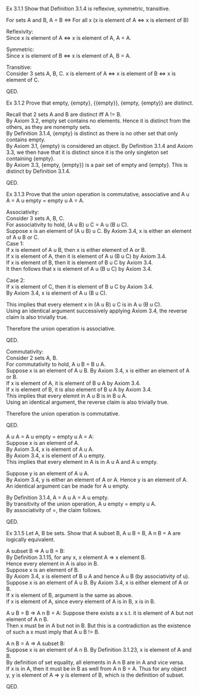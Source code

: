Ex 3.1.1 Show that Definition 3.1.4 is reflexive, symmetric, transitive.      

For sets A and B, A = B <=> For all x (x is element of A <=> x is element of B)       

Reflexivity:        
Since x is element of A <=> x is element of A, A = A.       

Symmetric:        
Since x is element of B <=> x is element of A, B = A.       

Transitive:       
Consider 3 sets A, B, C. x is element of A <=> x is element of B <=> x is
element of C.       

QED.        

Ex 3.1.2 Prove that empty, {empty}, {{empty}}, {empty, {empty}} are distinct.             

Recall that 2 sets A and B are distinct iff A != B.       
By Axiom 3.2, empty set contains no elements. Hence it is distinct from the
others, as they are nonempty sets.         
By Definition 3.1.4, {empty} is distinct as there is no other set that only
contains empty.         
By Axiom 3.1, {empty} is considered an object. By Definition 3.1.4 and Axiom
3.3, we then have that it is distinct since it is the only singleton set containing {empty}.            
By Axiom 3.3, {empty, {empty}} is a pair set of empty and {empty}. This is
distinct by Definition 3.1.4.       

QED.        

Ex 3.1.3 Prove that the union operation is commutative, associative and
A u A = A u empty = empty u A = A.        

Associativity:          
Consider 3 sets A, B, C.        
For associativity to hold, (A u B) u C = A u (B u C).         
Suppose x is an element of (A u B) u C. By Axiom 3.4, x is either an element of
A u B or C.         
Case 1:       
If x is element of A u B, then x is either element of A or B.         
If x is element of A, then it is element of A u (B u C) by Axiom 3.4.       
If x is element of B, then it is element of B u C by Axiom 3.4.         
It then follows that x is element of A u (B u C) by Axiom 3.4.        

Case 2:           
If x is element of C, then it is element of B u C by Axiom 3.4.       
By Axiom 3.4, x is element of A u (B u C).        

This implies that every element x in (A u B) u C is in A u (B u C).         
Using an identical argument successively applying Axiom 3.4, the reverse claim
is also trivially true.      
         
Therefore the union operation is associative.         

QED.          

Commutativity:          
Consider 2 sets A, B.       
For commutativity to hold, A u B = B u A.       
Suppose x is an element of A u B. By Axiom 3.4, x is either an element of A or
B.          
If x is element of A, it is element of B u A by Axiom 3.4.        
If x is element of B, it is also element of B u A by Axiom 3.4.         
This implies that every elemnt in A u B is in B u A.        
Using an identical argument, the reverse claim is also trivially true.        

Therefore the union operation is commutative.       

QED.        

A u A = A u empty = empty u A = A:          
Suppose x is an element of A.         
By Axiom 3.4, x is element of A u A.        
By Axiom 3.4, x is element of A u empty.        
This implies that every element in A is in A u A and A u empty.       

Suppose y is an element of A u A.       
By Axiom 3.4, y is either an element of A or A. Hence y is an element of A.       
An identical argument can be made for A u empty.        

By Definition 3.1.4, A = A u A = A u empty.         
By transitivity of the union operation, A u empty = empty u A.        
By associativity of =, the claim follows.       

QED.

Ex 3.1.5 Let A, B be sets. Show that A subset B, A u B = B, A n B = A are
logically equivalent.       

A subset B => A u B = B:        
By Definition 3.1.15, for any x, x element A => x element B.      
Hence every element in A is also in B.        
Suppose x is an element of B.       
By Axiom 3.4, x is element of B u A and hence A u B (by associativity of u).                
Suppose x is an element of A u B. By Axiom 3.4, x is either element of A or B.      
If x is element of B, argument is the same as above.      
if x is element of A, since every element of A is in B, x is in B.        

A u B = B => A n B = A:
Suppose there exists a x s.t. it is element of A but not element of A n B.        
Then x must be in A but not in B. But this is a contradiction as the existence        
of such a x must imply that A u B != B.         

A n B = A => A subset B:        
Suppose x is an element of A n B. By Definition 3.1.23, x is element of A and
B.          
By definition of set equality, all elements in A n B are in A and vice versa.       
If x is in A, then it must be in B as well from A n B = A. Thus for any object          
y, y is element of A => y is element of B, which is the definition of subset.       

QED.         
